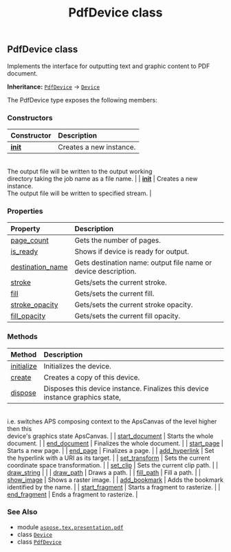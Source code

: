 ﻿---
title: PdfDevice class
second_title: Aspose.TeX for Python via .NET API References
description: 
type: docs
weight: 10
url: /python-net/aspose.tex.presentation.pdf/pdfdevice/
is_root: false
---

## PdfDevice class

Implements the interface for outputting text and graphic content to PDF document.



**Inheritance:** [`PdfDevice`](/tex/python-net/aspose.tex.presentation.pdf/pdfdevice) → 
[`Device`](/tex/python-net/aspose.tex.presentation/device)



The PdfDevice type exposes the following members:

### Constructors
| Constructor | Description |
| :- | :- |
| [__init__](/tex/python-net/aspose.tex.presentation.pdf/pdfdevice/__init__/#) | Creates a new instance.<br/>The output file will be written to the output working<br/>directory taking the job name as a file name. |
| [__init__](/tex/python-net/aspose.tex.presentation.pdf/pdfdevice/__init__/#io.RawIOBase) | Creates a new instance.<br/>The output file will be written to specified stream. |


### Properties
| Property | Description |
| :- | :- |
| [page_count](/tex/python-net/aspose.tex.presentation.pdf/pdfdevice/page_count) | Gets the number of pages. |
| [is_ready](/tex/python-net/aspose.tex.presentation.pdf/pdfdevice/is_ready) | Shows if device is ready for output. |
| [destination_name](/tex/python-net/aspose.tex.presentation.pdf/pdfdevice/destination_name) | Gets destination name: output file name or device description. |
| [stroke](/tex/python-net/aspose.tex.presentation.pdf/pdfdevice/stroke) | Gets/sets the current stroke. |
| [fill](/tex/python-net/aspose.tex.presentation.pdf/pdfdevice/fill) | Gets/sets the current fill. |
| [stroke_opacity](/tex/python-net/aspose.tex.presentation.pdf/pdfdevice/stroke_opacity) | Gets/sets the current stroke opacity. |
| [fill_opacity](/tex/python-net/aspose.tex.presentation.pdf/pdfdevice/fill_opacity) | Gets/sets the current fill opacity. |


### Methods
| Method | Description |
| :- | :- |
| [initialize](/tex/python-net/aspose.tex.presentation.pdf/pdfdevice/initialize/#) | Initializes the device. |
| [create](/tex/python-net/aspose.tex.presentation.pdf/pdfdevice/create/#) | Creates a copy of this device. |
| [dispose](/tex/python-net/aspose.tex.presentation.pdf/pdfdevice/dispose/#) | Disposes this device instance. Finalizes this device instance graphics state,<br/>i.e. switches APS composing context to the ApsCanvas of the level higher then this<br/>device's graphics state ApsCanvas. |
| [start_document](/tex/python-net/aspose.tex.presentation.pdf/pdfdevice/start_document/#) | Starts the whole document. |
| [end_document](/tex/python-net/aspose.tex.presentation.pdf/pdfdevice/end_document/#) | Finalizes the whole document. |
| [start_page](/tex/python-net/aspose.tex.presentation.pdf/pdfdevice/start_page/#float-float) | Starts a new page. |
| [end_page](/tex/python-net/aspose.tex.presentation.pdf/pdfdevice/end_page/#) | Finalizes a page. |
| [add_hyperlink](/tex/python-net/aspose.tex.presentation.pdf/pdfdevice/add_hyperlink/#aspose.pydrawing.RectangleF-aspose.pydrawing.Pen-str) | Set the hyperlink with a URI as its target. |
| [set_transform](/tex/python-net/aspose.tex.presentation.pdf/pdfdevice/set_transform/#aspose.pydrawing.drawing2d.Matrix) | Sets the current coordinate space transformation. |
| [set_clip](/tex/python-net/aspose.tex.presentation.pdf/pdfdevice/set_clip/#aspose.pydrawing.drawing2d.GraphicsPath) | Sets the current clip path. |
| [draw_string](/tex/python-net/aspose.tex.presentation.pdf/pdfdevice/draw_string/#str-float-float-System.Collections.Generic.List<GlyphData>) |  |
| [draw_path](/tex/python-net/aspose.tex.presentation.pdf/pdfdevice/draw_path/#aspose.pydrawing.drawing2d.GraphicsPath) | Draws a path. |
| [fill_path](/tex/python-net/aspose.tex.presentation.pdf/pdfdevice/fill_path/#aspose.pydrawing.drawing2d.GraphicsPath) | Fill a path. |
| [show_image](/tex/python-net/aspose.tex.presentation.pdf/pdfdevice/show_image/#aspose.pydrawing.PointF-aspose.pydrawing.SizeF-bytes) | Shows a raster image. |
| [add_bookmark](/tex/python-net/aspose.tex.presentation.pdf/pdfdevice/add_bookmark/#str-aspose.pydrawing.PointF) | Adds the bookmark identified by the name. |
| [start_fragment](/tex/python-net/aspose.tex.presentation.pdf/pdfdevice/start_fragment/#) | Starts a fragment to rasterize. |
| [end_fragment](/tex/python-net/aspose.tex.presentation.pdf/pdfdevice/end_fragment/#) | Ends a fragment to rasterize. |



### See Also
* module [`aspose.tex.presentation.pdf`](..)
* class [`Device`](/tex/python-net/aspose.tex.presentation/device)
* class [`PdfDevice`](/tex/python-net/aspose.tex.presentation.pdf/pdfdevice)

